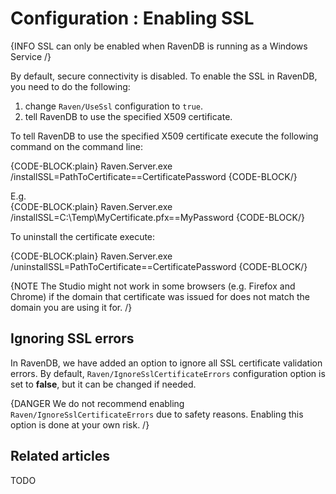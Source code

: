 # Configuration : Enabling SSL

{INFO SSL can only be enabled when RavenDB is running as a Windows Service /}

By default, secure connectivity is disabled. To enable the SSL in RavenDB, you need to do the following:

1. change `Raven/UseSsl` configuration to `true`.  
2. tell RavenDB to use the specified X509 certificate. 

To tell RavenDB to use the specified X509 certificate execute the following command on the command line:   

{CODE-BLOCK:plain}
Raven.Server.exe /installSSL=PathToCertificate==CertificatePassword
{CODE-BLOCK/}

E.g.   
{CODE-BLOCK:plain}
Raven.Server.exe /installSSL=C:\Temp\MyCertificate.pfx==MyPassword
{CODE-BLOCK/}

To uninstall the certificate execute:    

{CODE-BLOCK:plain}
Raven.Server.exe /uninstallSSL=PathToCertificate==CertificatePassword
{CODE-BLOCK/}

{NOTE The Studio might not work in some browsers (e.g. Firefox and Chrome) if the domain that certificate was issued for does not match the domain you are using it for. /}   

## Ignoring SSL errors

In RavenDB, we have added an option to ignore all SSL certificate validation errors. By default, `Raven/IgnoreSslCertificateErrors` configuration option is set to **false**, but it can be changed if needed.

{DANGER We do not recommend enabling `Raven/IgnoreSslCertificateErrors` due to safety reasons. Enabling this option is done at your own risk. /}

## Related articles

TODO
